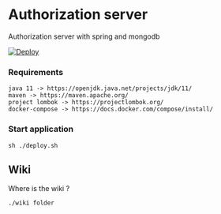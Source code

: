 # Authorization server

Authorization server with spring and mongodb

[![Deploy](https://www.herokucdn.com/deploy/button.svg)](https://heroku.com/deploy?template=https://github.com/xBidi/auth)

### Requirements
````
java 11 -> https://openjdk.java.net/projects/jdk/11/
maven -> https://maven.apache.org/
project lombok -> https://projectlombok.org/
docker-compose -> https://docs.docker.com/compose/install/
````

### Start application
````
sh ./deploy.sh
````

## Wiki 

Where is the wiki ?
````
./wiki folder
````
